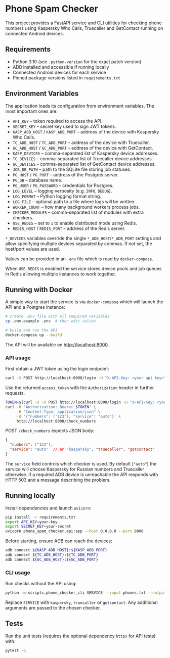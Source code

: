 # Phone Spam Checker

This project provides a FastAPI service and CLI utilities for checking phone numbers using
Kaspersky Who Calls, Truecaller and GetContact running on connected Android devices.

## Requirements

- Python 3.10 (see `.python-version` for the exact patch version)
- ADB installed and accessible if running locally
- Connected Android devices for each service
- Pinned package versions listed in `requirements.txt`

## Environment Variables

The application loads its configuration from environment variables. The most important ones are:

- `API_KEY` – token required to access the API.
- `SECRET_KEY` – secret key used to sign JWT tokens.
- `KASP_ADB_HOST` / `KASP_ADB_PORT` – address of the device with Kaspersky Who Calls.
- `TC_ADB_HOST` / `TC_ADB_PORT` – address of the device with Truecaller.
- `GC_ADB_HOST` / `GC_ADB_PORT` – address of the device with GetContact.
- `KASP_DEVICES` – comma-separated list of Kaspersky device addresses.
- `TC_DEVICES` – comma-separated list of Truecaller device addresses.
- `GC_DEVICES` – comma-separated list of GetContact device addresses.
- `JOB_DB_PATH` – path to the SQLite file storing job statuses.
- `PG_HOST` / `PG_PORT` – address of the Postgres server.
- `PG_DB` – database name.
- `PG_USER` / `PG_PASSWORD` – credentials for Postgres.
- `LOG_LEVEL` – logging verbosity (e.g. `INFO`, `DEBUG`).
- `LOG_FORMAT` – Python logging format string.
- `LOG_FILE` – optional path to a file where logs will be written.
- `WORKER_COUNT` – how many background workers process jobs.
- `CHECKER_MODULES` – comma-separated list of modules with extra checkers.
- `USE_REDIS` – set to `1` to enable distributed mode using Redis.
- `REDIS_HOST` / `REDIS_PORT` – address of the Redis server.

`*_DEVICES` variables override the single `*_ADB_HOST`/`*_ADB_PORT` settings and
allow specifying multiple devices separated by commas. If not set, the host/port
values are used.

Values can be provided in an `.env` file which is read by `docker-compose`.

When `USE_REDIS` is enabled the service stores device pools and job queues in
Redis allowing multiple instances to work together.

## Running with Docker

A simple way to start the service is via `docker-compose` which will launch the API and a Postgres instance:

```bash
# create .env file with all required variables
cp .env.example .env  # then edit values

# build and run the API
docker-compose up --build
```

The API will be available on <http://localhost:8000>.

### API usage

First obtain a JWT token using the login endpoint:

```bash
curl -X POST http://localhost:8000/login -H "X-API-Key: <your api key>"
```

Use the returned `access_token` with the `Authorization` header in further requests.

```bash
TOKEN=$(curl -s -X POST http://localhost:8000/login -H "X-API-Key: <your api key>" | jq -r .access_token)
curl -H "Authorization: Bearer $TOKEN" \
     -H "Content-Type: application/json" \
     -d '{"numbers": ["123"], "service": "auto"}' \
     http://localhost:8000/check_numbers
```

POST `/check_numbers` expects JSON body:

```json
{
  "numbers": ["123"],
  "service": "auto"  // or "kaspersky", "truecaller", "getcontact"
}
```

The `service` field controls which checker is used. By default (`"auto"`) the
service will choose Kaspersky for Russian numbers and Truecaller otherwise.
If a required ADB device is unreachable the API responds with HTTP 503 and a
message describing the problem.

## Running locally

Install dependencies and launch `uvicorn`:

```bash
pip install -r requirements.txt
export API_KEY=your-key
export SECRET_KEY=your-secret
uvicorn phone_spam_checker.api:app --host 0.0.0.0 --port 8000
```

Before starting, ensure ADB can reach the devices:

```bash
adb connect ${KASP_ADB_HOST}:${KASP_ADB_PORT}
adb connect ${TC_ADB_HOST}:${TC_ADB_PORT}
adb connect ${GC_ADB_HOST}:${GC_ADB_PORT}
```
### CLI usage

Run checks without the API using:

```bash
python -m scripts.phone_checker_cli SERVICE --input phones.txt --output results.csv --device 127.0.0.1:5555
```

Replace `SERVICE` with `kaspersky`, `truecaller` or `getcontact`. Any additional arguments are passed to the chosen checker.


## Tests

Run the unit tests (requires the optional dependency `httpx` for API tests) with:

```bash
pytest -q
```
